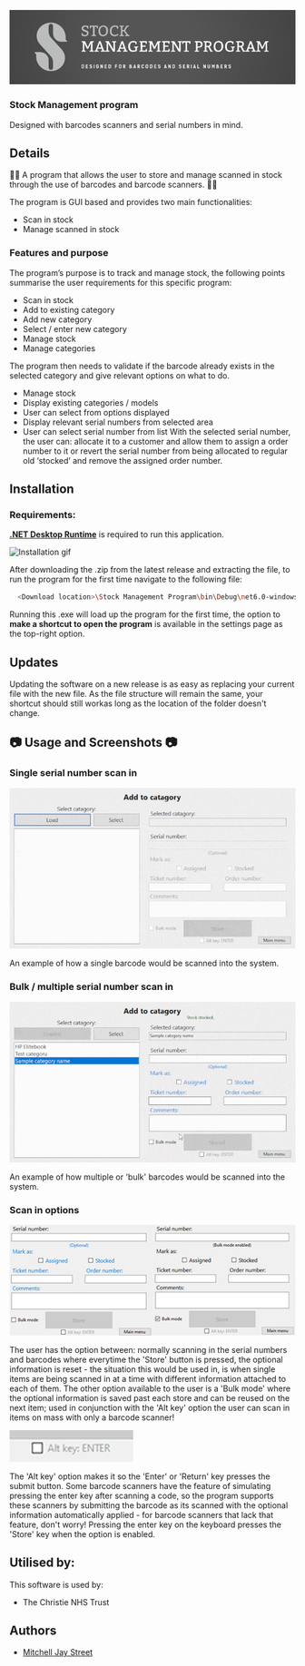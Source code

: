 
![Logo](https://github.com/MitchStreet/Stock-Management-Program/blob/main/readme_title.png?raw=true)


### Stock Management program
Designed with barcodes scanners and serial numbers in mind.


## Details

👨‍💻 A program that allows the user to store and manage scanned in stock through the use of barcodes and barcode scanners. 👨‍💻

The program is GUI based and provides two main functionalities: 
- Scan in stock
- Manage scanned in stock

### Features and purpose
The program’s purpose is to track and manage stock, the following points summarise the user requirements for this specific program:
-   Scan in stock
-	Add to existing category
-	Add new category
-	Select / enter new category
- Manage stock
- Manage categories

The program then needs to validate if the barcode already exists in the selected category and give relevant options on what to do.

-   Manage stock
-	Display existing categories / models
-	User can select from options displayed
-	Display relevant serial numbers from selected area
-	User can select serial number from list
With the selected serial number, the user can: allocate it to a customer and allow them to assign a order number to it or revert the serial number from being allocated to regular old ‘stocked’ and remove the assigned order number.


## Installation

### Requirements:
[**.NET Desktop Runtime**](https://download.visualstudio.microsoft.com/download/pr/0192a249-3ec8-4374-a827-e186dd58d55d/cec046575f3eb2247a10ba3d50f5cf6c/windowsdesktop-runtime-6.0.11-win-x64.exe ".NET Desktop Runtime") is required to run this application.

![Installation gif](https://github.com/MitchStreet/Stock-Management-Program/blob/main/install%20tutorial.gif?raw=true)

After downloading the .zip from the latest release and extracting the file, to run the program for the first time navigate to the following file:

```bash
  <Download location>\Stock Management Program\bin\Debug\net6.0-windows\Stock Management Program.exe
```

Running this .exe will load up the program for the first time, the option to **make a shortcut to open the program** is available in the settings page as the top-right option.

## Updates

Updating the software on a new release is as easy as replacing your current file with the new file. As the file structure will remain the same, your shortcut should still workas long as the location of the folder doesn't change.

## 📷 Usage and Screenshots 📷

### Single serial number scan in
![Single scan in](https://github.com/MitchStreet/Stock-Management-Program/blob/main/Single%20barcode%20scan%20in.gif?raw=true)

An example of how a single barcode would be scanned into the system.

### Bulk / multiple serial number scan in
![Bulk scan in](https://github.com/MitchStreet/Stock-Management-Program/blob/main/Bulk%20barcode%20scan%20in.gif?raw=true)

An example of how multiple or 'bulk' barcodes would be scanned into the system.

### Scan in options
![Scan in options](https://github.com/MitchStreet/Stock-Management-Program/blob/main/scan%20in%20serial%20num%20options.png?raw=true)

The user has the option between: normally scanning in the serial numbers and barcodes where everytime the 'Store' button is pressed, the optional information is reset - the situation this would be used in, is when single items are being scanned in at a time with different information attached to each of them. The other option available to the user is a 'Bulk mode' where the optional information is saved past each store and can be reused on the next item; used in conjunction with the 'Alt key' option the user can scan in items on mass with only a barcode scanner!

![Scan in alt key](https://github.com/MitchStreet/Stock-Management-Program/blob/main/scan%20in%20alt%20key.png?raw=true)

The 'Alt key' option makes it so the 'Enter' or 'Return' key presses the submit button. Some barcode scanners have the feature of simulating pressing the enter key after scanning a code, so the program supports these scanners by submitting the barcode as its scanned with the optional information automatically applied - for barcode scanners that lack that feature, don't worry! Pressing the enter key on the keyboard presses the 'Store' key when the option is enabled.


## Utilised by:

This software is used by:

- The Christie NHS Trust



## Authors

- [Mitchell Jay Street](https://www.github.com/MitchStreet)

